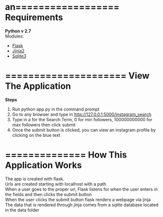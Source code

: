  an==================
Requirements
=================
<b>Python v 2.7</b></br>
Modules: </br>
<ul>
<li><a href="http://flask.pocoo.org/">Flask</a></li>
<li><a href="http://jinja.pocoo.org/">Jinja2</a></li> 
<li><a href="https://docs.python.org/2/library/sqlite3.html">Sqlite3</a></li>
</ul>

=====================
View The Application
====================
<b>Steps</b></br>
1. Run python app.py in the command prompt</br>
2. Go to any browser and type in http://127.0.0.1:5000/instagram_search</br>
3. Type in a for the Search Term, 0 for min followers, 100000000000 for max followers then click submit</br>
4. Once the submit button is clicked, you can view an instagram profile by clicking on the blue text</br>

==============
How This Application Works
=============
The app is created with flask. </br>
Urls are created starting with localhost with a path </br>
When a user goes to the proper url, Flask listens for when the user enters in the fields and then clicks the submit button </br>
When the user clicks the submit button flask renders a webpage via jinja
The data that is rendered through jinja comes from a sqlite database located in the data folder
